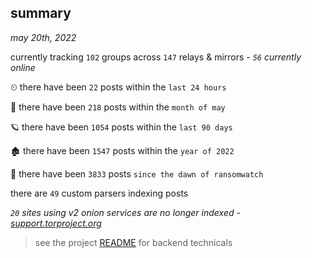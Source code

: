 
## summary
_may 20th, 2022_

currently tracking `102` groups across `147` relays & mirrors - _`56` currently online_

⏲ there have been `22` posts within the `last 24 hours`

🦈 there have been `218` posts within the `month of may`

🪐 there have been `1054` posts within the `last 90 days`

🏚 there have been `1547` posts within the `year of 2022`

🦕 there have been `3833` posts `since the dawn of ransomwatch`

there are `49` custom parsers indexing posts

_`20` sites using v2 onion services are no longer indexed - [support.torproject.org](https://support.torproject.org/onionservices/v2-deprecation/)_

> see the project [README](https://github.com/joshhighet/ransomwatch#ransomwatch--) for backend technicals
